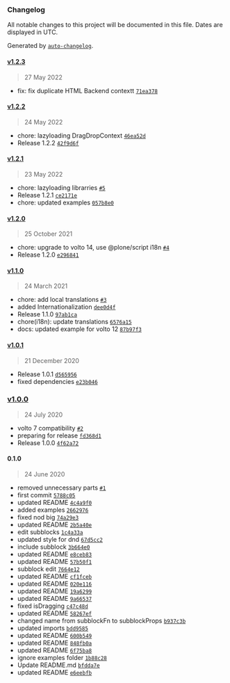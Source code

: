 ### Changelog

All notable changes to this project will be documented in this file. Dates are displayed in UTC.

Generated by [`auto-changelog`](https://github.com/CookPete/auto-changelog).

#### [v1.2.3](https://github.com/collective/volto-subblocks/compare/v1.2.2...v1.2.3)

> 27 May 2022

- fix: fix duplicate HTML Backend contextt [`71ea378`](https://github.com/collective/volto-subblocks/commit/71ea37848875d9a8601c159513a5209d6ea8c61e)

#### [v1.2.2](https://github.com/collective/volto-subblocks/compare/v1.2.1...v1.2.2)

> 24 May 2022

- chore: lazyloading DragDropContext [`46ea52d`](https://github.com/collective/volto-subblocks/commit/46ea52ddb93d80dfa482386c2466889a6fc887dd)
- Release 1.2.2 [`42f9d6f`](https://github.com/collective/volto-subblocks/commit/42f9d6f2c874015676adbe55f96b55c978025bde)

#### [v1.2.1](https://github.com/collective/volto-subblocks/compare/v1.2.0...v1.2.1)

> 23 May 2022

- chore: lazyloading librarries [`#5`](https://github.com/collective/volto-subblocks/pull/5)
- Release 1.2.1 [`ce2171e`](https://github.com/collective/volto-subblocks/commit/ce2171ec6fbaf76b705652da6650d7e77f263eff)
- chore: updated examples [`057b8e0`](https://github.com/collective/volto-subblocks/commit/057b8e018c26ac485761d940ee80c3c5efaac5ef)

#### [v1.2.0](https://github.com/collective/volto-subblocks/compare/v1.1.0...v1.2.0)

> 25 October 2021

- chore: upgrade to volto 14, use @plone/script i18n [`#4`](https://github.com/collective/volto-subblocks/pull/4)
- Release 1.2.0 [`e296841`](https://github.com/collective/volto-subblocks/commit/e2968416c5a94db09c26e0851247c8913d3cc801)

#### [v1.1.0](https://github.com/collective/volto-subblocks/compare/v1.0.1...v1.1.0)

> 24 March 2021

- chore: add local translations [`#3`](https://github.com/collective/volto-subblocks/pull/3)
- added Internationalization [`dee0d4f`](https://github.com/collective/volto-subblocks/commit/dee0d4f5116c67ee4198ae562ea34592dbe8cdbc)
- Release 1.1.0 [`97ab1ca`](https://github.com/collective/volto-subblocks/commit/97ab1ca206085cd2f4d4ffe718b222b552a222a9)
- chore(i18n): update translations [`6576a15`](https://github.com/collective/volto-subblocks/commit/6576a155be5d5eea1391295711da79fac137a6a0)
- docs: updated example for volto 12 [`87b97f3`](https://github.com/collective/volto-subblocks/commit/87b97f30ff5477b4bf8103aa090e4e1e53a8fab0)

#### [v1.0.1](https://github.com/collective/volto-subblocks/compare/v1.0.0...v1.0.1)

> 21 December 2020

- Release 1.0.1 [`d565956`](https://github.com/collective/volto-subblocks/commit/d565956e04521e46a186cbf8967d2c8883672e21)
- fixed dependencies [`e23b046`](https://github.com/collective/volto-subblocks/commit/e23b046633cd7d6a1c5776d08c33871d24a0d603)

### [v1.0.0](https://github.com/collective/volto-subblocks/compare/0.1.0...v1.0.0)

> 24 July 2020

- volto 7 compatibility [`#2`](https://github.com/collective/volto-subblocks/pull/2)
- preparing for release [`fd368d1`](https://github.com/collective/volto-subblocks/commit/fd368d1ad5bea56ac63ab94a2ef9fe0a4dc31f05)
- Release 1.0.0 [`4f62a72`](https://github.com/collective/volto-subblocks/commit/4f62a72d8cb4f7ab373f14f489f89d0964da211f)

#### 0.1.0

> 24 June 2020

- removed unnecessary parts [`#1`](https://github.com/collective/volto-subblocks/pull/1)
- first commit [`5788c05`](https://github.com/collective/volto-subblocks/commit/5788c058826bdbe3960d471ffeec6e0046ecb3cd)
- updated README [`4c4a9f0`](https://github.com/collective/volto-subblocks/commit/4c4a9f0198e34b17061fcfa98951be1ca6b96319)
- added examples [`2662976`](https://github.com/collective/volto-subblocks/commit/266297699041fdf816cbe5037f92b76f8f50b520)
- fixed nod big [`74a29e3`](https://github.com/collective/volto-subblocks/commit/74a29e3922855871f8fb5ad1e8bec38f15327f1b)
- updated README [`2b5a40e`](https://github.com/collective/volto-subblocks/commit/2b5a40ed660962b5462369eb851e0e27e458299f)
- edit subblocks [`1c4a33a`](https://github.com/collective/volto-subblocks/commit/1c4a33a86c88b13bcc195dbd96d7985837220d79)
- updated style for dnd [`67d5cc2`](https://github.com/collective/volto-subblocks/commit/67d5cc28e785f22535f726f76d6636bb1c57fc89)
- include subblock [`3b664e0`](https://github.com/collective/volto-subblocks/commit/3b664e0fcf840e3346cab4be6ee402217bfaf70a)
- updated README [`e8ceb83`](https://github.com/collective/volto-subblocks/commit/e8ceb8381d82278befd8456819102e2ecced72cf)
- updated README [`57b50f1`](https://github.com/collective/volto-subblocks/commit/57b50f11b90a7a3d4d4ad58de9005a7bb0719faa)
- subblock edit [`7664e12`](https://github.com/collective/volto-subblocks/commit/7664e120620de14565d281b04ef591432d9d4748)
- updated README [`cf1fceb`](https://github.com/collective/volto-subblocks/commit/cf1fcebde9f541ade0134ff1d795f87008c919d8)
- updated README [`020e116`](https://github.com/collective/volto-subblocks/commit/020e116767c67551ccdbb490626c680d2939312f)
- updated README [`19a6299`](https://github.com/collective/volto-subblocks/commit/19a6299f1236abda82385e01a7e91dbd04896a52)
- updated README [`9a66537`](https://github.com/collective/volto-subblocks/commit/9a66537d93a0630963302588a76e76e44d9bd669)
- fixed isDragging [`c47c48d`](https://github.com/collective/volto-subblocks/commit/c47c48d5b848d51cbfaded856b293bc38097f45f)
- updated README [`58267ef`](https://github.com/collective/volto-subblocks/commit/58267ef2da95a0d541516944391a606a1b52f731)
- changed name from subblockFn to subblockProps [`b937c3b`](https://github.com/collective/volto-subblocks/commit/b937c3bbc944f98ab36f65758668b07e42273639)
- updated imports [`bdd9585`](https://github.com/collective/volto-subblocks/commit/bdd95856d4fd5cfa23f29ba5824f41b5183183ee)
- updated README [`600b549`](https://github.com/collective/volto-subblocks/commit/600b5499f89f2a45b2bd2e1cc1d1f5ba56478bdf)
- updated README [`848fb0a`](https://github.com/collective/volto-subblocks/commit/848fb0ae64c401437dc17ace6c7178a1fe3ba3aa)
- updated README [`6f75ba8`](https://github.com/collective/volto-subblocks/commit/6f75ba87112c6b6a844e4619f0dc30b431ca6a7d)
- ignore examples folder [`1b88c28`](https://github.com/collective/volto-subblocks/commit/1b88c28b60fcb7853ee8896d348220da71339d76)
- Update README.md [`bfdda7e`](https://github.com/collective/volto-subblocks/commit/bfdda7e90c7ba1428da9b599c7b145c04e15adc6)
- updated README [`e6eebfb`](https://github.com/collective/volto-subblocks/commit/e6eebfbbe8dd935096c1291570f433ddc6e57b8f)
